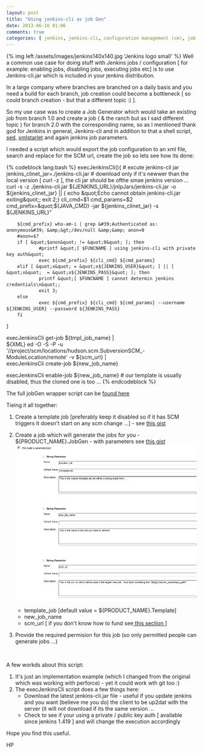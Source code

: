 ```yaml
---
layout: post
title: "Using jenkins-cli as job Gen"
date: 2013-06-16 01:06
comments: true
categories: [ jenkins, jenkins-cli, configuration management (cm), job generation, how-to, tutorial ]
---
```


{% img left /assets/images/jenkins140x140.jpg 'Jenkins logo small' %}
Well a common use case for doing stuff with Jenkins jobs / configuration [ for example: enabling jobs, disabling jobs, executing jobs etc] is to use Jenkins-cli.jar which is included in your jenkins distribution.

In a large company where branches are branched on a daily basis and you need a build for each branch, job creation could become a bottleneck [ so could branch creation - but that a different topic :) ].

So my use case was to create a Job Generator which would take an existing job from branch 1.0 and create a job ( &amp; the ranch but as I said different topic ) for branch 2.0 with the corresponding name, so as I mentioned thank god for Jenkins in general, Jenkins-cli and in addition to that a shell script, [sed](http://www.gnu.org/software/sed/), [xmlstarlet](http://xmlstar.sourceforge.net/) and again jenkins job parameters.

I needed a script which would export the job configuration to an xml file, search and replace for the SCM url, create the job so lets see how its done:

{% codeblock lang:bash %}
execJenkinsCli(){ # excute jenkins-cli jar 
        jenkins_clinet_jar=./jenkins-cli.jar
        # download only if it&#39;s newwer than the local version [ curl -z ], the cli jar should be ofthe smae jenkins version ...
        curl -s -z ./jenkins-cli.jar ${JENKINS_URL}/jnlpJars/jenkins-cli.jar -o ${jenkins_clinet_jar} || { echo &quot;Echo  cannot obtain jenkins-cli.jar exiting&quot;; exit 2;}
        cli_cmd=$1
        cmd_params=$2
        cmd_prefix=&quot;${JAVA_CMD} -jar ${jenkins_clinet_jar} -s ${JENKINS_URL}&quot;

        ${cmd_prefix} who-am-i | grep &#39;Authenticated as: anonymous&#39; &amp;&gt;/dev/null &amp;&amp; anon=0
        #anon=$?
        if [ &quot;$anon&quot; != &quot;0&quot; ]; then
                #printf &quot;[ $FUNCNAME ] using jenkins-cli with private key auth&quot;
                exec ${cmd_prefix} ${cli_cmd} ${cmd_params}
        elif [ &quot;x&quot; = &quot;x${JENKINS_USER}&quot; ] || [ &quot;x&quot;  = &quot;x${JENKINS_PASS}&quot; ]; then
                printf &quot;[ $FUNCNAME ] cannot determin jenkins credentials\n&quot;;
                exit 3;
        else
                exec ${cmd_prefix} ${cli_cmd} ${cmd_params} --username ${JENKINS_USER} --password ${JENKINS_PASS}
        fi
}

execJenkinsCli get-job ${tmpl_job_name}  | \
  ${XML} ed -O -S -P -u &#39;//project/scm/locations/hudson.scm.SubversionSCM_-ModuleLocation/remote&#39; -v ${scm_url} | \
  execJenkinsCli create-job ${new_job_name}

  execJenkinsCli enable-job ${new_job_name} # our template is usually disabled, thus the cloned one is too ...
{% endcodeblock %}

The full jobGen wrapper script can be [found here](https://gist.github.com/hagzag/9b0d9d74d1920e248959)

Tieing it all together:

1.  Create a template job [preferably keep it disabled so if it has SCM triggers it doesn&#39;t start on any scm change ...] - see [this gist](https://gist.github.com/hagzag/62b48fee2e28a9cf32c7)
2.  Create a job which will generate the jobs for you - ${PRODUCT_NAME}.JobGen - with parameters see [this gist](https://gist.github.com/hagzag/cfe6f2d47d37249aed91)
![Job Gen Parameters](/assets/images/JobGen-params.png)

    *   template_job [default value = ${PRODUCT_NAME}.Template]
    *   new_job_name
    *   scm_url [ if you don&#39;t know how to fund see[ this section ](http://www.tikalk.com/alm/xmlstarlet-nifty-command-line-xml-toolkit)]
3.  Provide the required permision for this job (so only permitted people can generate jobs ...)

&nbsp;

A few workds about this script:

1.  It&#39;s just an implementation example (which I changed from the original which was working with perforce) - yet it could work wth git too :)
2.  The execJenkinsCli script does a few things here:
	*   Download the latest jenkins-cli.jar file - useful if you update jenkins and you want (believe me you do) the client to be up2dat with the server (it will not download if its the same version ...
	*   Check to see if your using a private / public key auth [ available since jenkins 1.419 ] and will change the execution accordingly

Hope you find this useful.

HP